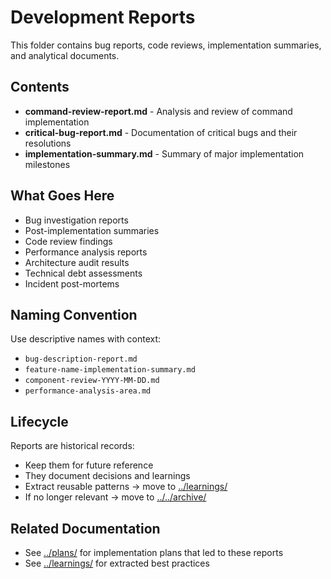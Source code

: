 # Development Reports

This folder contains bug reports, code reviews, implementation summaries, and analytical documents.

## Contents

- **command-review-report.md** - Analysis and review of command implementation
- **critical-bug-report.md** - Documentation of critical bugs and their resolutions
- **implementation-summary.md** - Summary of major implementation milestones

## What Goes Here

- Bug investigation reports
- Post-implementation summaries
- Code review findings
- Performance analysis reports
- Architecture audit results
- Technical debt assessments
- Incident post-mortems

## Naming Convention

Use descriptive names with context:
- `bug-description-report.md`
- `feature-name-implementation-summary.md`
- `component-review-YYYY-MM-DD.md`
- `performance-analysis-area.md`

## Lifecycle

Reports are historical records:
- Keep them for future reference
- They document decisions and learnings
- Extract reusable patterns → move to [../learnings/](../learnings/)
- If no longer relevant → move to [../../archive/](../../archive/)

## Related Documentation

- See [../plans/](../plans/) for implementation plans that led to these reports
- See [../learnings/](../learnings/) for extracted best practices
